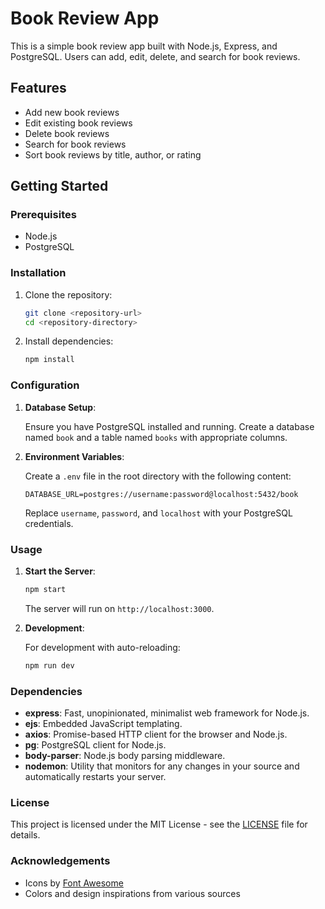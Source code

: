 # Book Review App

This is a simple book review app built with Node.js, Express, and PostgreSQL. Users can add, edit, delete, and search for book reviews.

## Features

- Add new book reviews
- Edit existing book reviews
- Delete book reviews
- Search for book reviews
- Sort book reviews by title, author, or rating

## Getting Started

### Prerequisites

- Node.js
- PostgreSQL

### Installation

1. Clone the repository:

    ```bash
    git clone <repository-url>
    cd <repository-directory>
    ```

2. Install dependencies:

    ```bash
    npm install
    ```

### Configuration

1. **Database Setup**:

   Ensure you have PostgreSQL installed and running. Create a database named `book` and a table named `books` with appropriate columns.

2. **Environment Variables**:

   Create a `.env` file in the root directory with the following content:

    ```env
    DATABASE_URL=postgres://username:password@localhost:5432/book
    ```

   Replace `username`, `password`, and `localhost` with your PostgreSQL credentials.

### Usage

1. **Start the Server**:

    ```bash
    npm start
    ```

   The server will run on `http://localhost:3000`.

2. **Development**:

   For development with auto-reloading:

    ```bash
    npm run dev
    ```

### Dependencies

- **express**: Fast, unopinionated, minimalist web framework for Node.js.
- **ejs**: Embedded JavaScript templating.
- **axios**: Promise-based HTTP client for the browser and Node.js.
- **pg**: PostgreSQL client for Node.js.
- **body-parser**: Node.js body parsing middleware.
- **nodemon**: Utility that monitors for any changes in your source and automatically restarts your server.

### License

This project is licensed under the MIT License - see the [LICENSE](LICENSE) file for details.

### Acknowledgements

- Icons by [Font Awesome](https://fontawesome.com)
- Colors and design inspirations from various sources
